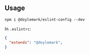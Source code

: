 ## Usage

```
npm i @doylemark/eslint-config --dev
```

In `.eslintrc`:

```json
{ 
  "extends": "@doylemark", 
} 
```
